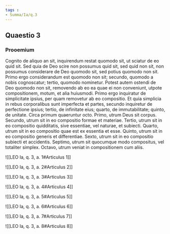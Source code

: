 ```yaml
---
tags : 
- Summa/Ia/q.3
---
```


## Quaestio 3

### Prooemium

Cognito de aliquo an sit, inquirendum restat quomodo sit, ut sciatur de eo quid sit. Sed quia de Deo scire non possumus quid sit, sed quid non sit, non possumus considerare de Deo quomodo sit, sed potius quomodo non sit. Primo ergo considerandum est quomodo non sit; secundo, quomodo a nobis cognoscatur; tertio, quomodo nominetur. Potest autem ostendi de Deo quomodo non sit, removendo ab eo ea quae ei non conveniunt, utpote compositionem, motum, et alia huiusmodi. Primo ergo inquiratur de simplicitate ipsius, per quam removetur ab eo compositio. Et quia simplicia in rebus corporalibus sunt imperfecta et partes, secundo inquiretur de perfectione ipsius; tertio, de infinitate eius; quarto, de immutabilitate; quinto, de unitate. Circa primum quaeruntur octo. Primo, utrum Deus sit corpus. Secundo, utrum sit in eo compositio formae et materiae. Tertio, utrum sit in eo compositio quidditatis, sive essentiae, vel naturae, et subiecti. Quarto, utrum sit in eo compositio quae est ex essentia et esse. Quinto, utrum sit in eo compositio generis et differentiae. Sexto, utrum sit in eo compositio subiecti et accidentis. Septimo, utrum sit quocumque modo compositus, vel totaliter simplex. Octavo, utrum veniat in compositionem cum aliis.

![[LEO Ia, q. 3, a. 1#Articulus 1]]

![[LEO Ia, q. 3, a. 2#Articulus 2]]

![[LEO Ia, q. 3, a. 3#Articulus 3]]

![[LEO Ia, q. 3, a. 4#Articulus 4]]

![[LEO Ia, q. 3, a. 5#Articulus 5]]

![[LEO Ia, q. 3, a. 6#Articulus 6]]

![[LEO Ia, q. 3, a. 7#Articulus 7]]

![[LEO Ia, q. 3, a. 8#Articulus 8]]

